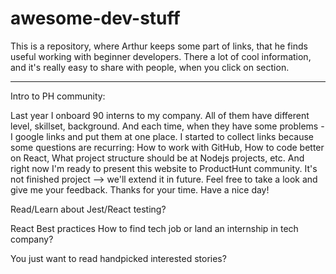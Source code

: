 # awesome-dev-stuff

This is a repository, where Arthur keeps some part of links, that he finds useful working with beginner developers.
There a lot of cool information, and it's really easy to share with people, when you click on section.



---


Intro to PH community:

Last year I onboard 90 interns to my company. All of them have different level, skillset, background.
And each time, when they have some problems - I google links and put them at one place. I started to collect links because some questions are recurring: How to work with GitHub, How to code better on React, What project structure should be at Nodejs projects, etc. And right now I'm ready to present this website to ProductHunt community. It's not finished project --> we'll extend it in future.
Feel free to take a look and give me your feedback. Thanks for your time.
Have a nice day!




Read/Learn about Jest/React testing?

React Best practices
How to find tech job or land an internship in tech company?

You just want to read handpicked interested stories?
